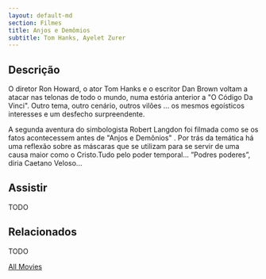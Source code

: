 ```yaml
---
layout: default-md
section: Filmes
title: Anjos e Demômios
subtitle: Tom Hanks, Ayelet Zurer
---
```


## Descrição
O diretor Ron Howard, o ator Tom Hanks e o escritor Dan Brown  voltam a atacar nas telonas de todo o mundo, numa estória anterior a "O Código Da Vinci". Outro tema, outro cenário, outros vilões ... os mesmos  egoísticos interesses e um desfecho surpreendente.

A segunda aventura do simbologista  Robert Langdon  foi filmada como se  os fatos acontecessem  antes de "Anjos e Demônios" .
Por trás da temática há uma reflexão sobre as máscaras que se utilizam para  se servir de uma causa maior como o Cristo.Tudo pelo poder temporal...
”Podres poderes”, diria Caetano Veloso...

## Assistir
TODO

## Relacionados
TODO


<a href="/movies" class="button">All Movies</a>
